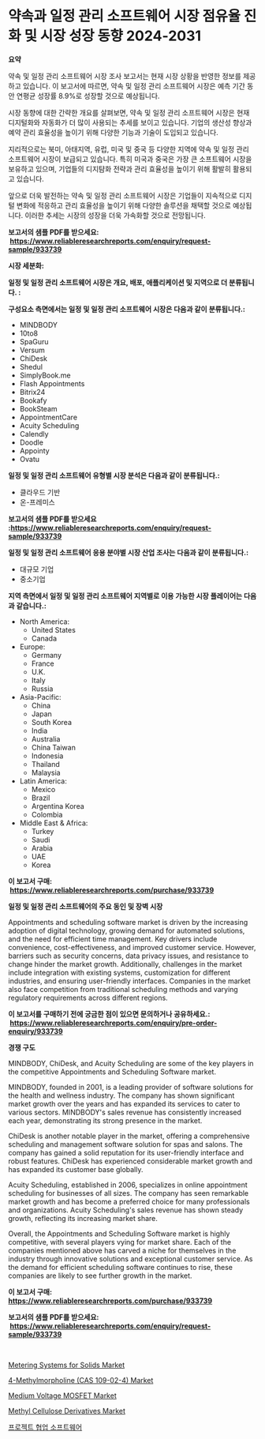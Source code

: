 <p><h1>약속과 일정 관리 소프트웨어 시장 점유율 진화 및 시장 성장 동향 2024-2031</h1></p><p><strong>요약</strong></p>
<p><p>약속 및 일정 관리 소프트웨어 시장 조사 보고서는 현재 시장 상황을 반영한 정보를 제공하고 있습니다. 이 보고서에 따르면, 약속 및 일정 관리 소프트웨어 시장은 예측 기간 동안 연평균 성장률 8.9%로 성장할 것으로 예상됩니다.</p><p>시장 동향에 대한 간략한 개요를 살펴보면, 약속 및 일정 관리 소프트웨어 시장은 현재 디지털화와 자동화가 더 많이 사용되는 추세를 보이고 있습니다. 기업의 생산성 향상과 예약 관리 효율성을 높이기 위해 다양한 기능과 기술이 도입되고 있습니다.</p><p>지리적으로는 북미, 아태지역, 유럽, 미국 및 중국 등 다양한 지역에 약속 및 일정 관리 소프트웨어 시장이 보급되고 있습니다. 특히 미국과 중국은 가장 큰 소프트웨어 시장을 보유하고 있으며, 기업들의 디지턈화 전략과 관리 효율성을 높이기 위해 활발히 활용되고 있습니다.</p><p>앞으로 더욱 발전하는 약속 및 일정 관리 소프트웨어 시장은 기업들이 지속적으로 디지털 변화에 적응하고 관리 효율성을 높이기 위해 다양한 솔루션을 채택할 것으로 예상됩니다. 이러한 추세는 시장의 성장을 더욱 가속화할 것으로 전망됩니다.</p></p>
<p><strong>보고서의 샘플 PDF를 받으세요: &nbsp;<a href="https://www.reliableresearchreports.com/enquiry/request-sample/933739">https://www.reliableresearchreports.com/enquiry/request-sample/933739</a></strong></p>
<p><strong>시장 세분화:</strong></p>
<p><strong> 일정 및 일정 관리 소프트웨어 시장은 개요, 배포, 애플리케이션 및 지역으로 더 분류됩니다. :</strong></p>
<p><strong>구성요소 측면에서는 일정 및 일정 관리 소프트웨어 시장은 다음과 같이 분류됩니다.:</strong></p>
<p><ul><li>MINDBODY</li><li>10to8</li><li>SpaGuru</li><li>Versum</li><li>ChiDesk</li><li>Shedul</li><li>SimplyBook.me</li><li>Flash Appointments</li><li>Bitrix24</li><li>Bookafy</li><li>BookSteam</li><li>AppointmentCare</li><li>Acuity Scheduling</li><li>Calendly</li><li>Doodle</li><li>Appointy</li><li>Ovatu</li></ul></p>
<p><strong> 일정 및 일정 관리 소프트웨어 유형별 시장 분석은 다음과 같이 분류됩니다.:</strong></p>
<p><ul><li>클라우드 기반</li><li>온-프레미스</li></ul></p>
<p><strong>보고서의 샘플 PDF를 받으세요 :<a href="https://www.reliableresearchreports.com/enquiry/request-sample/933739">https://www.reliableresearchreports.com/enquiry/request-sample/933739</a></strong></p>
<p><strong> 일정 및 일정 관리 소프트웨어 응용 분야별 시장 산업 조사는 다음과 같이 분류됩니다.:</strong></p>
<p><ul><li>대규모 기업</li><li>중소기업</li></ul></p>
<p><strong>지역 측면에서 일정 및 일정 관리 소프트웨어 지역별로 이용 가능한 시장 플레이어는 다음과 같습니다.:</strong></p>
<p><ul>
    <li>
        North America:
        <ul>
            <li>United States</li>
            <li>Canada</li>
        </ul>
    </li>
    <li>
        Europe:
        <ul>
            <li>Germany</li>
            <li>France</li>
            <li>U.K.</li>
            <li>Italy</li>
            <li>Russia</li>
        </ul>
    </li>
    <li>
        Asia-Pacific:
        <ul>
            <li>China</li>
            <li>Japan</li>
            <li>South Korea</li>
            <li>India</li>
            <li>Australia</li>
            <li>China Taiwan</li>
            <li>Indonesia</li>
            <li>Thailand</li>
            <li>Malaysia</li>
        </ul>
    </li>
    <li>
        Latin America:
        <ul>
            <li>Mexico</li>
            <li>Brazil</li>
            <li>Argentina Korea</li>
            <li>Colombia</li>
        </ul>
    </li>
    <li>
        Middle East & Africa:
        <ul>
            <li>Turkey</li>
            <li>Saudi</li>
            <li>Arabia</li>
            <li>UAE</li>
            <li>Korea</li>
        </ul>
    </li>
    </ul></p>
<p><strong>이 보고서 구매: &nbsp;<a href="https://www.reliableresearchreports.com/purchase/933739">https://www.reliableresearchreports.com/purchase/933739</a></strong></p>
<p><strong>일정 및 일정 관리 소프트웨어의 주요 동인 및 장벽 시장</strong></p>
<p><p>Appointments and scheduling software market is driven by the increasing adoption of digital technology, growing demand for automated solutions, and the need for efficient time management. Key drivers include convenience, cost-effectiveness, and improved customer service. However, barriers such as security concerns, data privacy issues, and resistance to change hinder the market growth. Additionally, challenges in the market include integration with existing systems, customization for different industries, and ensuring user-friendly interfaces. Companies in the market also face competition from traditional scheduling methods and varying regulatory requirements across different regions.</p></p>
<p><strong>이 보고서를 구매하기 전에 궁금한 점이 있으면 문의하거나 공유하세요.: &nbsp;<a href="https://www.reliableresearchreports.com/enquiry/pre-order-enquiry/933739">https://www.reliableresearchreports.com/enquiry/pre-order-enquiry/933739</a></strong></p>
<p><strong>경쟁 구도</strong></p>
<p><p>MINDBODY, ChiDesk, and Acuity Scheduling are some of the key players in the competitive Appointments and Scheduling Software market. </p><p>MINDBODY, founded in 2001, is a leading provider of software solutions for the health and wellness industry. The company has shown significant market growth over the years and has expanded its services to cater to various sectors. MINDBODY's sales revenue has consistently increased each year, demonstrating its strong presence in the market.</p><p>ChiDesk is another notable player in the market, offering a comprehensive scheduling and management software solution for spas and salons. The company has gained a solid reputation for its user-friendly interface and robust features. ChiDesk has experienced considerable market growth and has expanded its customer base globally.</p><p>Acuity Scheduling, established in 2006, specializes in online appointment scheduling for businesses of all sizes. The company has seen remarkable market growth and has become a preferred choice for many professionals and organizations. Acuity Scheduling's sales revenue has shown steady growth, reflecting its increasing market share.</p><p>Overall, the Appointments and Scheduling Software market is highly competitive, with several players vying for market share. Each of the companies mentioned above has carved a niche for themselves in the industry through innovative solutions and exceptional customer service. As the demand for efficient scheduling software continues to rise, these companies are likely to see further growth in the market.</p></p>
<p><strong>이 보고서 구매: &nbsp; <a href="https://www.reliableresearchreports.com/purchase/933739">https://www.reliableresearchreports.com/purchase/933739</a></strong></p>
<p><strong>보고서의 샘플 PDF를 받으세요: &nbsp;<a href="https://www.reliableresearchreports.com/enquiry/request-sample/933739">https://www.reliableresearchreports.com/enquiry/request-sample/933739</a></strong><strong></strong></p>
<p>&nbsp;</p>
<p><p><a href="https://github.com/JameTravis/Market-Research-Report-List-3/blob/main/metering-systems-for-solids-market.md">Metering Systems for Solids Market</a></p><p><a href="https://issuu.com/reportprime-2/docs/4-methylmorpholine-cas-109-02-4-market-size-2030.p">4-Methylmorpholine (CAS 109-02-4) Market</a></p><p><a href="https://issuu.com/reportprime-2/docs/medium-voltage-mosfet-market-size-2030.pptx">Medium Voltage MOSFET Market</a></p><p><a href="https://github.com/vimar16th/Market-Research-Report-List-3/blob/main/methyl-cellulose-derivatives-market.md">Methyl Cellulose Derivatives Market</a></p><p><a href="https://github.com/laholand/Market-Research-Report-List-2/blob/main/8881296184066.md">프로젝트 협업 소프트웨어</a></p></p>